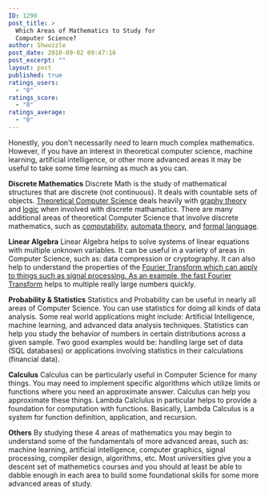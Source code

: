 ```yaml
---
ID: 1290
post_title: >
  Which Areas of Mathematics to Study for
  Computer Science?
author: Shwuzzle
post_date: 2010-09-02 09:47:16
post_excerpt: ""
layout: post
published: true
ratings_users:
  - "0"
ratings_score:
  - "0"
ratings_average:
  - "0"
---
```

Honestly, you don't necessarily <em>need</em> to learn much complex mathematics. However, if you have  an interest in theoretical computer science, machine learning, artificial intelligence, or other more  advanced areas it may be useful to take some time learning as much as you can.

<strong>Discrete Mathematics</strong>
Discrete Math is the study of mathematical structures that are discrete (not continuous). It deals with countable sets of objects. <a href="http://en.wikipedia.org/wiki/Theoretical_computer_science">Theoretical Computer Science</a> deals heavily with <a href="http://en.wikipedia.org/wiki/Graph_theory">graphy theory</a> and <a href="http://en.wikipedia.org/wiki/Mathematical_logic">logic</a> when involved with discrete mathamatics. There are many additional areas of theoretical Computer Science that involve discrete mathematics, such as <a href="http://en.wikipedia.org/wiki/Computability">computability</a>, <a href="http://en.wikipedia.org/wiki/Automata_theory">automata theory</a>, and <a href="http://en.wikipedia.org/wiki/Formal_language">formal language</a>.

<strong>Linear Algebra</strong>
Linear Algebra helps to solve systems of linear equations with multiple unknown variables. It can be  useful in a variety of areas in Computer Science, such as: data compression or cryptography. It can  also help to understand the properties of the <a href="http://en.wikipedia.org/wiki/Fourier_transform">Fourier Transform which can apply to things such  as signal processing. As an example, the </a><a href="http://en.wikipedia.org/wiki/Fast_Fourier_transform">fast Fourier Transform</a> helps to  multiple really large numbers quickly.

<strong>Probability &amp; Statistics</strong>
Statistics and Probability can be useful in nearly all areas of Computer Science. You can use statistics for doing all kinds  of data analysis. Some real world applications might include: Artificial Intelligence, machine  learning, and advanced data analysis techniques. Statistics can help you study the behavior of numbers  in certain distributions across a given sample. Two good examples would be: handling large set of data  (SQL databases) or applications involving statistics in their calculations (financial data).

<strong>Calculus</strong>
Calculus can be particularly useful in Computer Science for many things. You may need to implement  specific algorithms which utilize limits or functions where you need an approximate answer. Calculus  can help you approximate these things. <a>Lambda Calclulus</a> in particular helps to provide  a foundation for computation with functions. Basically, Lambda Calculus is a system for function  definition, application, and recursion.

<strong>Others</strong>
By studying these 4 areas of mathematics you may begin to understand some of the fundamentals of more  advanced areas, such as: machine learning, artificial intelligence, computer graphics, signal  processing, compiler design, algorithms, etc. Most universities give you a descent set of mathemetics  courses and you should at least be able to dabble enough in each area to build some foundational  skills for some more advanced areas of study.
